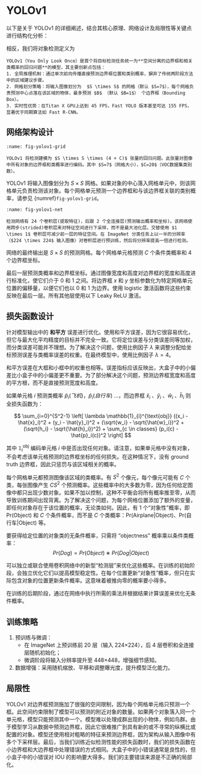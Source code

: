 # YOLOv1
 
以下是关于 YOLOv1 的详细阐述，结合其核心原理、网络设计及局限性等关键点进行结构化分析：

相反，我们将对象检测定义为

```{topic} 核心思想与创新 
YOLOv1（You Only Look Once）是首个将目标检测任务统一为**空间分离的边界框和相关类概率的回归问题**的模型，其主要创新点包括：
1. 全局推理机制：通过单次前向传播直接预测边界框位置和类别概率，摒弃了传统两阶段方法中的区域建议步骤。
2. 网格划分策略：将输入图像划分为  $S \times S$ 的网格（默认 $S=7$），每个网格负责预测中心点落在该区域的物体，最多预测 $B$ （默认 $B=1$） 个边界框（Bounding Box）。
3. 实时性优势：在Titan X GPU上达到 45 FPS，Fast YOLO 版本甚至可达 155 FPS，显著优于同期算法如 Fast R-CNN。
```

## 网络架构设计

```{figure} images/yolov1-a.png
:name: fig-yolov1-grid

YOLOv1 将检测建模为 $S \times S \times (4 + C)$ 张量的回归问题。此张量对图像中所有对象的边界框和类概率进行编码。其中 $S=7$（网格大小），$C=20$（VOC数据集类别数）。
```

YOLOv1 将输入图像划分为 $S \times S$ 网格。如果对象的中心落入网格单元中，则该网格单元负责检测该对象。每个网格单元预测一个边界框和与该边界框关联的类别概率，请参见 {numref}`fig-yolov1-grid`。

```{figure} images/yolov1-net.png
:name: fig-yolov1-net

检测网络有 24 个卷积层(提取特征)，后跟 2 个全连接层(预测输出概率和坐标)。该网络使用跨步(strided)卷积层来对特征空间进行下采样，而不是最大池化层。交替使用 $1 \times 1$ 卷积层可减少前一层的特征空间。在 ImageNet 分类任务上以一半的分辨率（$224 \times 224$ 输入图像）对卷积层进行预训练，然后将分辨率提高一倍进行检测。
```

网络的最终输出是 $S \times S$ 的预测网格。每个网格单元格预测 $C$ 个条件类概率和 4 个边界框坐标。

最后一层预测类概率和边界框坐标。通过图像宽度和高度对边界框的宽度和高度进行标准化，使它们介于 $0$ 和 $1$ 之间。将边界框 $x$ 和 $y$ 坐标参数化为特定网格单元位置的偏移量，以便它们也以 $0$ 和 $1$ 为边界。使用 logistic 激活函数将这些约束反映在最后一层。所有其他层使用以下 Leaky ReLU 激活。

## 损失函数设计

针对模型输出中的 **和平方** 误差进行优化。使用和平方误差，因为它很容易优化，但它与最大化平均精度的目标并不完全一致。它将定位误差与分类误差同等加权，而分类误差可能并不理想。为了解决这个问题，使用比例因子 $\lambda$ 来调整分配给坐标预测误差与类概率误差的权重。在最终模型中，使用比例因子 $\lambda=4$。

和平方误差在大框和小框中的权重也相等。误差指标应该反映出，大盒子中的小偏差比小盒子中的小偏差更不重要。为了部分解决这个问题，预测边界框宽度和高度的平方根，而不是直接预测宽度和高度。

如果单元格 $i$ 预测类概率 $\hat{p}_i(飞机)$，$\hat{p}_i(自行车)$ ...，而边界框 $\hat{x}_i$ 、$\hat{y}_i$ 、$\hat{w}_i$ 、$\hat{h}_i$ 则全损失函数为：

$$
\sum_{i=0}^{S^2-1} \left[ \lambda \mathbb{1}_{i}^{\text{obj}} ((x_i - \hat{x}_i)^2 + (y_i - \hat{y}_i)^2 + (\sqrt{w_i} - \sqrt{\hat{w}_i})^2 + (\sqrt{h_i} - \sqrt{\hat{h}_i})^2) + \sum_{c \in classes} (p_i(c) - \hat{p}_i(c))^2 \right]
$$

其中 $\mathbb{1}_{i}^{\text{obj}}$ 编码单元格 $i$ 中是否出现任何对象。请注意，如果单元格中没有对象，不会考虑该单元格预测的边界框坐标的任何损失。在这种情况下，没有 ground truth 边界框，因此只惩罚与该区域相关的概率。

每个网格单元都预测图像该区域的类概率。有 $S^2$ 个像元，每个像元可能有 $C$ 个类，每张图像产生 $CS^2$ 个预测概率。这些概率中的大多数为零，因为任何给定图像中都只出现少数对象。如果不加以控制，这种不平衡会将所有概率推至零，从而导致训练期间出现背离。为了解决这个问题，为每个网格位置添加了额外的变量，即任何对象存在于该位置的概率，无论类如何。因此，有 1 个“对象性”概率，即 Pr(Object) 和 $C$ 个条件概率，而不是 $C$ 个类概率：Pr(Airplane|Object)、Pr(自行车|Object) 等。

要获得给定位置的对象类的无条件概率，只需将 “objectness” 概率乘以条件类概率：
$$
Pr(Dog) = Pr(Object) ∗ Pr(Dog|Object)
$$

可以独立或联合使用卷积网络中的新型“检测层”来优化这些概率。在训练的初始阶段，会独立优化它们以提高模型稳定性。在每个位置更新“对象性”概率，但只在实际包含对象的位置更新条件概率。这意味着被推向零的概率要小得多。

在训练的后期阶段，通过在网络中执行所需的乘法并根据结果计算误差来优化无条件概率。

## 训练策略

1. 预训练与微调：  
   - 在 ImageNet 上预训练前 20 层（输入 224×224），后 4 层卷积和全连接层随机初始化；  
   - 微调阶段将输入分辨率提升至 448×448，增强细节感知。
2. 数据增强：采用随机缩放、平移和调整曝光度，提升模型泛化能力。

 
## 局限性

YOLOv1 对边界框预测施加了很强的空间限制，因为每个网格单元格只预测一个框。此空间约束限制了模型可以预测的附近对象的数量。如果两个对象落入同一个单元格，模型只能预测其中一个。模型难以处理成群出现的小物体，例如鸟群。由于模型学习从数据中预测边界框，因此它很难推广到具有新的或不寻常的纵横比或配置的对象。模型还使用相对粗略的特征来预测边界框，因为架构从输入图像中有多个下采样层。最后，当我们训练近似检测性能的损失函数时，我们的损失函数在小边界框和大边界框中处理错误的方式相同。大盒子中的小错误通常是良性的，但小盒子中的小错误对 IOU 的影响要大得多。我们的主要错误来源是不正确的局部化。


